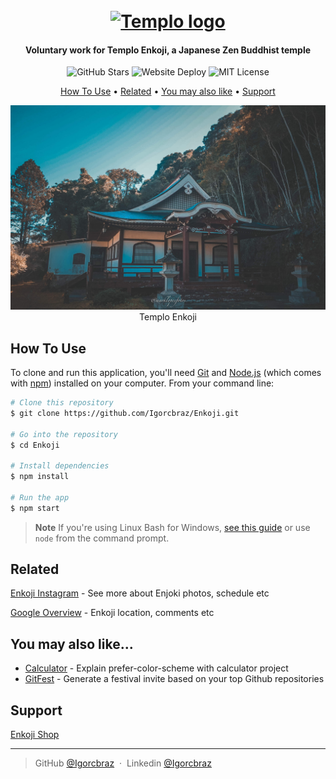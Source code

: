 
<h1 align="center">
  <br>
    <a href="https://temploenkoji.org.br/">
      <img src="src/assets/images/logo.png" alt="Templo logo" width="400">
    </a>
  <br>
</h1>

<h4 align="center">Voluntary work for Templo Enkoji, a Japanese Zen Buddhist temple</h4>

<p align="center">
  <img src="https://img.shields.io/github/stars/Igorcbraz/Enkoji?style=social" alt="GitHub Stars"/>
  <img src="https://deploy-badge.vercel.app/?url=http%3A%2F%2Ftemploenkoji.org.br&logo=vercel" alt="Website Deploy"></img>
  <img src="https://img.shields.io/github/license/Igorcbraz/Enkoji" alt="MIT License"/>
</p>

<p align="center">
  <a href="#how-to-use">How To Use</a> •
  <a href="#related">Related</a> •
  <a href="#you-may-also-like">You may also like</a> •
  <a href="#support">Support</a>
</p>

<p align="center">
  <img src="src/assets/images/carrousel1.jpg" alt="Templo enkoji"/>
  <br>
  Templo Enkoji
</p>

## How To Use

To clone and run this application, you'll need [Git](https://git-scm.com) and [Node.js](https://nodejs.org/en/download/) (which comes with [npm](http://npmjs.com)) installed on your computer. From your command line:

```bash
# Clone this repository
$ git clone https://github.com/Igorcbraz/Enkoji.git

# Go into the repository
$ cd Enkoji

# Install dependencies
$ npm install

# Run the app
$ npm start
```

> **Note**
> If you're using Linux Bash for Windows, [see this guide](https://www.howtogeek.com/261575/how-to-run-graphical-linux-desktop-applications-from-windows-10s-bash-shell/) or use `node` from the command prompt.


## Related

[Enkoji Instagram](https://www.instagram.com/temploenkoji/) - See more about Enjoki photos, schedule etc

[Google Overview](https://g.co/kgs/mSrbT4S) - Enkoji location, comments etc

## You may also like...

- [Calculator](https://github.com/Igorcbraz/Calculadora) - Explain prefer-color-scheme with calculator project
- [GitFest](https://github.com/Igorcbraz/GitFest) - Generate a festival invite based on your top Github repositories 

## Support

[Enkoji Shop](https://www.enkoji.com.br/)

---

> GitHub [@Igorcbraz](https://github.com/Igorcbraz) &nbsp;&middot;&nbsp;
> Linkedin [@Igorcbraz](https://www.linkedin.com/in/igorcbraz/)
